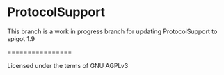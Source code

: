 ProtocolSupport
===============

This branch is a work in progress branch for updating ProtocolSupport to spigot 1.9

================

Licensed under the terms of GNU AGPLv3
